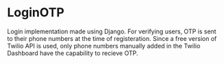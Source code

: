 # LoginOTP

Login implementation made using Django. For verifying users, OTP is sent to their phone numbers at the time of registeration. Since a free version of Twilio API is used, only phone numbers manually added in the Twilio Dashboard have the capability to recieve OTP.
